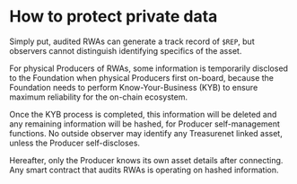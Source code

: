 # How to protect private data

Simply put, audited RWAs can generate a track record of `$REP`, but observers cannot distinguish identifying specifics of the asset.

For physical Producers of RWAs, some information is temporarily disclosed to the Foundation when physical Producers first on-board, because the Foundation needs to perform Know-Your-Business (KYB) to ensure maximum reliability for the on-chain ecosystem.

Once the KYB process is completed, this information will be deleted and any remaining information will be hashed, for Producer self-management functions. No outside observer may identify any Treasurenet linked asset, unless the Producer self-discloses.

Hereafter, only the Producer knows its own asset details after connecting. Any smart contract that audits RWAs is operating on hashed information.
